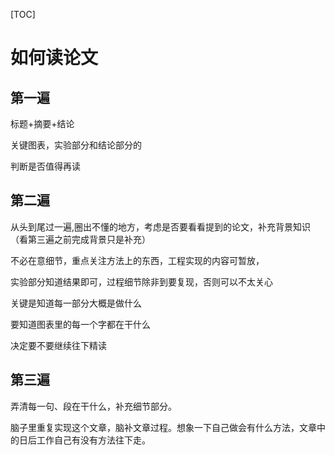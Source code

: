 [TOC]



# 如何读论文

## 第一遍

标题+摘要+结论

关键图表，实验部分和结论部分的



判断是否值得再读

## 第二遍

从头到尾过一遍,圈出不懂的地方，考虑是否要看看提到的论文，补充背景知识（看第三遍之前完成背景只是补充）

不必在意细节，重点关注方法上的东西，工程实现的内容可暂放，

实验部分知道结果即可，过程细节除非到要复现，否则可以不太关心

关键是知道每一部分大概是做什么



要知道图表里的每一个字都在干什么



决定要不要继续往下精读

## 第三遍

弄清每一句、段在干什么，补充细节部分。

脑子里重复实现这个文章，脑补文章过程。想象一下自己做会有什么方法，文章中的日后工作自己有没有方法往下走。


